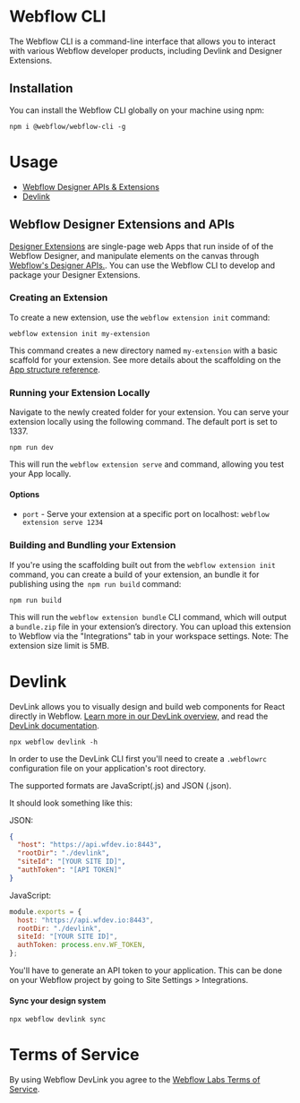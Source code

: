 # Webflow CLI

The Webflow CLI is a command-line interface that allows you to interact with various Webflow developer products, including Devlink and Designer Extensions.

## Installation

You can install the Webflow CLI globally on your machine using npm:

```shell
npm i @webflow/webflow-cli -g
```

# Usage

- [Webflow Designer APIs & Extensions](#webflow-designer-apis-and-extensions)
- [Devlink](#devlink)

## Webflow Designer Extensions and APIs

[Designer Extensions](https://docs.developers.webflow.com/v2.0.0/docs/apps-overview) are single-page web Apps that run inside of of the Webflow Designer, and manipulate elements on the canvas through [Webflow's Designer APIs.](https://docs.developers.webflow.com/v2.0.0/reference/introduction-1). You can use the Webflow CLI to develop and package your Designer Extensions.

### Creating an Extension

To create a new extension, use the `webflow extension init` command:

```shell
webflow extension init my-extension
```

This command creates a new directory named `my-extension` with a basic scaffold for your extension. See more details about the scaffolding on the [App structure reference](https://docs.developers.webflow.com/v2.0.0/reference/app-structure).

### Running your Extension Locally

Navigate to the newly created folder for your extension. You can serve your extension locally using the following command. The default port is set to 1337.

```shell
npm run dev
```

This will run the `webflow extension serve` and command, allowing you test your App locally.

#### Options

- `port` - Serve your extension at a specific port on localhost: `webflow extension serve 1234`

### Building and Bundling your Extension

If you're using the scaffolding built out from the `webflow extension init` command, you can create a build of your extension, an bundle it for publishing using the` npm run build` command:

```shell
npm run build
```

This will run the `webflow extension bundle` CLI command, which will output a `bundle.zip` file in your extension’s directory. You can upload this extension to Webflow via the "Integrations" tab in your workspace settings. Note: The extension size limit is 5MB.

# Devlink

DevLink allows you to visually design and build web components for React directly in Webflow. [Learn more in our DevLink overview,](https://webflow.com/devlink) and read the [DevLink documentation](https://docs.developers.webflow.com/docs/devlink-documentation-and-usage-guide).

```shell
npx webflow devlink -h
```

In order to use the DevLink CLI first you'll need to create a `.webflowrc` configuration file on your application's root directory.

The supported formats are JavaScript(.js) and JSON (.json).

It should look something like this:

JSON:

```json
{
  "host": "https://api.wfdev.io:8443",
  "rootDir": "./devlink",
  "siteId": "[YOUR SITE ID]",
  "authToken": "[API TOKEN]"
}
```

JavaScript:

```js
module.exports = {
  host: "https://api.wfdev.io:8443",
  rootDir: "./devlink",
  siteId: "[YOUR SITE ID]",
  authToken: process.env.WF_TOKEN,
};
```

You'll have to generate an API token to your application. This can be done on your Webflow project
by going to Site Settings > Integrations.

#### Sync your design system

```shell
npx webflow devlink sync
```

# Terms of Service

By using Webflow DevLink you agree to the [Webflow Labs Terms of Service](https://webflow.com/legal/labs-terms).
